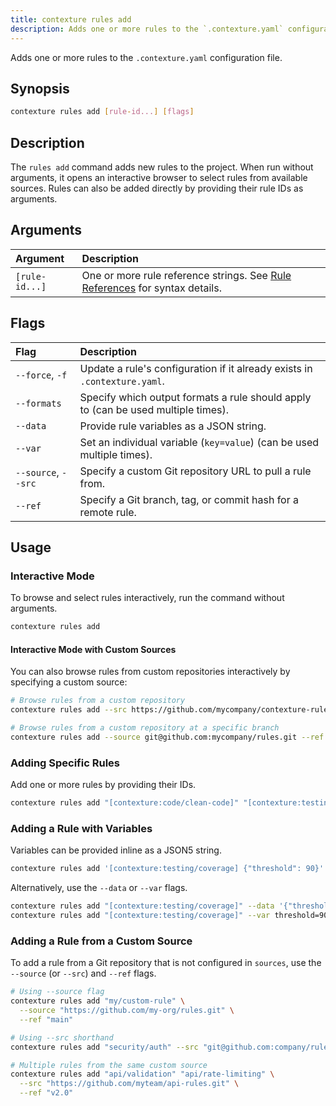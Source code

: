 ```yaml
---
title: contexture rules add
description: Adds one or more rules to the `.contexture.yaml` configuration file.
---
```

Adds one or more rules to the `.contexture.yaml` configuration file.

## Synopsis

```bash
contexture rules add [rule-id...] [flags]
```

## Description

The `rules add` command adds new rules to the project. When run without arguments, it opens an interactive browser to select rules from available sources. Rules can also be added directly by providing their rule IDs as arguments.

## Arguments

| Argument    | Description                                                                                             |
| :---------- | :------------------------------------------------------------------------------------------------------ |
| `[rule-id...]` | One or more rule reference strings. See [Rule References](../reference/rules/rule-references) for syntax details. |

## Flags

| Flag        | Description                                                                    |
| :---------- | :----------------------------------------------------------------------------- |
| `--force`, `-f` | Update a rule's configuration if it already exists in `.contexture.yaml`.      |
| `--formats` | Specify which output formats a rule should apply to (can be used multiple times). |
| `--data`    | Provide rule variables as a JSON string.                                       |
| `--var`     | Set an individual variable (`key=value`) (can be used multiple times).           |
| `--source`, `--src` | Specify a custom Git repository URL to pull a rule from.                       |
| `--ref`     | Specify a Git branch, tag, or commit hash for a remote rule.                   |

## Usage

### Interactive Mode

To browse and select rules interactively, run the command without arguments.

```bash
contexture rules add
```

#### Interactive Mode with Custom Sources

You can also browse rules from custom repositories interactively by specifying a custom source:

```bash
# Browse rules from a custom repository
contexture rules add --src https://github.com/mycompany/contexture-rules.git

# Browse rules from a custom repository at a specific branch
contexture rules add --source git@github.com:mycompany/rules.git --ref develop
```

### Adding Specific Rules

Add one or more rules by providing their IDs.

```bash
contexture rules add "[contexture:code/clean-code]" "[contexture:testing/unit-tests]"
```

### Adding a Rule with Variables

Variables can be provided inline as a JSON5 string.

```bash
contexture rules add '[contexture:testing/coverage] {"threshold": 90}'
```

Alternatively, use the `--data` or `--var` flags.

```bash
contexture rules add "[contexture:testing/coverage]" --data '{"threshold": 90}'
contexture rules add "[contexture:testing/coverage]" --var threshold=90
```

### Adding a Rule from a Custom Source

To add a rule from a Git repository that is not configured in `sources`, use the `--source` (or `--src`) and `--ref` flags.

```bash
# Using --source flag
contexture rules add "my/custom-rule" \
  --source "https://github.com/my-org/rules.git" \
  --ref "main"

# Using --src shorthand
contexture rules add "security/auth" --src "git@github.com:company/rules.git"

# Multiple rules from the same custom source
contexture rules add "api/validation" "api/rate-limiting" \
  --src "https://github.com/myteam/api-rules.git" \
  --ref "v2.0"
```
